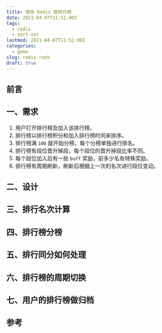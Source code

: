 ```yaml
---
title: 使用 Redis 做排行榜
date: 2021-04-07T11:51:00Z
tags:
  - redis
  - sort-set
lastmod: 2021-04-07T11:51:00Z
categories:
  - game
slug: redis-rank
draft: true
---
```


## 前言

## 一、需求

1. 用户打开排行榜及加入该排行榜。
2. 排行榜以排行榜积分和加入排行榜时间来排序。
3. 排行榜满 `100` 就开始分榜，每个分榜单独进行排名。
4. 排行榜有段位晋升掉段，每个段位的晋升掉段比率不同。
5. 每个段位加入后有一些 `buff` 奖励，前多少名有特殊奖励。
6. 排行榜有周期刷新，刷新后根据上一次的名次进行段位变动。

## 二、设计



## 三、排行名次计算



## 四、排行榜分榜

## 五、排行同分如何处理

## 六、排行榜的周期切换

## 七、用户的排行榜做归档

## 参考
